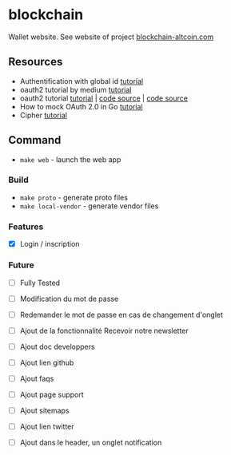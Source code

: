 # blockchain
Wallet website. See website of project [blockchain-altcoin.com](https://www.blockchain-altcoin.com/)

## Resources

* Authentification with global id [tutorial](https://developer.global.id)
* oauth2 tutorial by medium [tutorial](https://medium.com/@cyantarek/build-your-own-oauth2-server-in-go-7d0f660732c3)
* oauth2 tutorial [tutorial](https://tutorialedge.net/golang/go-oauth2-tutorial/)
  | [code source](https://github.com/go-oauth2/oauth2/tree/master/example)
  | [code source](https://github.com/TutorialEdge/go-oauth-tutorial)
* How to mock OAuth 2.0 in Go [tutorial](https://blog.seriesci.com/how-to-mock-oauth-in-go/)
* Cipher [tutorial](https://stackoverflow.com/questions/43103343/cryptojs-encrypt-go-decrypt)

## Command

- `make web` - launch the web app

### Build

- `make proto` - generate proto files
- `make local-vendor` - generate vendor files

### Features

- [x] Login / inscription

### Future
- [ ] Fully Tested
- [ ] Modification du mot de passe
- [ ] Redemander le mot de passe en cas de changement d'onglet
- [ ] Ajout de la fonctionnalité Recevoir notre newsletter
- [ ] Ajout doc developpers
- [ ] Ajout lien github
- [ ] Ajout faqs
- [ ] Ajout page support
- [ ] Ajout sitemaps
- [ ] Ajout lien twitter
- [ ] Ajout dans le header, un onglet notification


